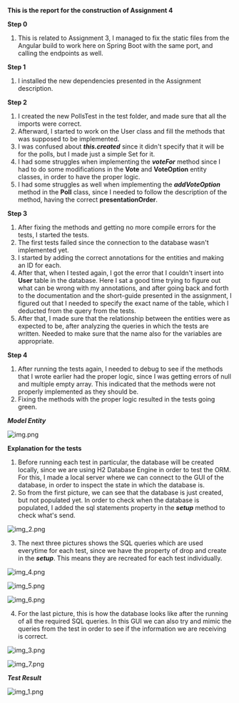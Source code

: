 **This is the report for the construction of Assignment 4**

**Step 0**
1. This is related to Assignment 3, I managed to fix the static files from the Angular build to work here on Spring Boot with the same port, and calling the endpoints as well.

**Step 1**
1. I installed the new dependencies presented in the Assignment description.

**Step 2**
1. I created the new PollsTest in the test folder, and made sure that all the imports were correct.
2. Afterward, I started to work on the User class and fill the methods that was supposed to be implemented.
3. I was confused about _**this.created**_ since it didn't specify that it will be for the polls, but I made just a simple Set for it.
4. I had some struggles when implementing the **_voteFor_** method since I had to do some modifications in the **Vote** and **VoteOption** entity classes, in order to have the proper logic.
5. I had some struggles as well when implementing the **_addVoteOption_** method in the **Poll** class, since I needed to follow the description of the method, having the correct **presentationOrder**.

**Step 3**
1. After fixing the methods and getting no more compile errors for the tests, I started the tests.
2. The first tests failed since the connection to the database wasn't implemented yet.
3. I started by adding the correct annotations for the entities and making an ID for each.
4. After that, when I tested again, I got the error that I couldn't insert into **User** table in the database. Here I sat a good time trying to figure out what can be wrong with my annotations, and after going back and forth to the documentation and the short-guide presented in the assignment, I figured out that I needed to specify the exact name of the table, which I deducted from the query from the tests.
5. After that, I made sure that the relationship between the entities were as expected to be, after analyzing the queries in which the tests are written. Needed to make sure that the name also for the variables are appropriate.

**Step 4**
1. After running the tests again, I needed to debug to see if the methods that I wrote earlier had the proper logic, since I was getting errors of null and multiple empty array. This indicated that the methods were not properly implemented as they should be.
2. Fixing the methods with the proper logic resulted in the tests going green.


**_Model Entity_**

![img.png](../pictures/img.png)


**Explanation for the tests**
1. Before running each test in particular, the database will be created locally, since we are using H2 Database Engine in order to test the ORM. For this, I made a local server where we can connect to the GUI of the database, in order to inspect the state in which the database is.
2. So from the first picture, we can see that the database is just created, but not populated yet. In order to check when the database is populated, I added the sql statements property in the **_setup_** method to check what's send.

![img_2.png](../pictures/img_2.png)

3. The next three pictures shows the SQL queries which are used everytime for each test, since we have the property of drop and create in the **_setup_**. This means they are recreated for each test individually.

![img_4.png](../pictures/img_4.png)

![img_5.png](../pictures/img_5.png)

![img_6.png](../pictures/img_6.png)

4. For the last picture, this is how the database looks like after the running of all the required SQL queries. In this GUI we can also try and mimic the queries from the test in order to see if the information we are receiving is correct.

![img_3.png](../pictures/img_3.png)

![img_7.png](../pictures/img_7.png)


**_Test Result_**

![img_1.png](../pictures/img_1.png)